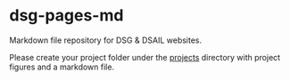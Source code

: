 # dsg-pages-md
Markdown file repository for DSG &amp; DSAIL websites.

Please create your project folder under the [projects](projects/) directory with project figures and a markdown file.
